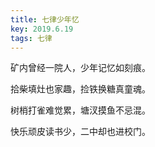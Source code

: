 ```yaml
---
title: 七律少年忆
key: 2019.6.19
tags: 七律
---
```


矿内曾经一院人，少年记忆如刻痕。

拾柴填灶也家趣，捡铁换糖真童魂。

树梢打雀难觉累，塘汊摸鱼不忌混。

快乐顽皮读书少，二中却也进校门。

</br>

